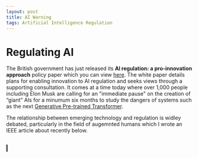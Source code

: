 ```yaml
---
layout: post
title: AI Warning
tags: Artificial Intelligence Regulation 
---
```


# Regulating AI

The British government has just released its <b>AI regulation: a pro-innovation approach</b> policy paper which you can view <a target="_blank" rel="noopener" href="https://assets.publishing.service.gov.uk/government/uploads/system/uploads/attachment_data/file/1146542/a_pro-innovation_approach_to_AI_regulation.pdf">here</a>.   The white paper details plans for enabling innovation to AI regulation and seeks views through a supporting consultation. It comes at a time today where over 1,000 people including Elon Musk are calling for an "immediate pause" on the creation of “giant” AIs for a minumum six months to study the dangers of systems such as the next <a target="_blank" rel="noopener" href="https://openai.com/research/gpt-4">Generative Pre-trained Transformer</a>.

The relationship between emerging technology and regulation is widley debated, particularly in the field of augemnted humans which I wrote an IEEE article about recently below.

<style>
object {
  border: 1px solid #555;
}
</style>

<br>
<object data="/assets/images/ahtreglitrev.pdf" type="application/pdf" width="1000" height="1000">

<object data="/assets/images/ahtreglitrev.pdf" type="application/pdf" width="1000" height="1000">
